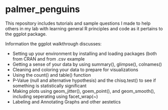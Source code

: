 # palmer_penguins

This repository includes tutorials and sample questions I made to help others in my lab with learning general R principles and code as it pertains to the ggplot package.

Information the ggplot walkthrough discusses:
  - Setting up your environment by installing and loading packages (both from CRAN and from .csv example
  - Getting a sense of your data by using summary(), glimpse(), colnames()
  - Cleaning and coloring your data to prepare for visualizations
  - Using the count() and table() function
  - P-Value (null and alternative hypothesis) and the chisq.test() to see if something is statistically significant
  - Making plots using geom_jitter(), goem_point(), and geom_smooth(), including seperating using facet_wrap(~)
  - Labeling and Annotating Graphs and other aestetics
